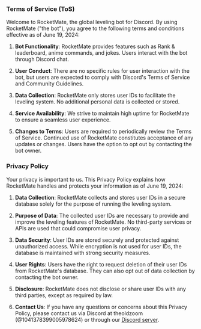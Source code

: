 ### Terms of Service (ToS)

Welcome to RocketMate, the global leveling bot for Discord. By using RocketMate ("the bot"), you agree to the following terms and conditions effective as of June 19, 2024:

1. **Bot Functionality**: RocketMate provides features such as Rank & leaderboard, anime commands, and jokes. Users interact with the bot through Discord chat.

2. **User Conduct**: There are no specific rules for user interaction with the bot, but users are expected to comply with Discord's Terms of Service and Community Guidelines.

3. **Data Collection**: RocketMate only stores user IDs to facilitate the leveling system. No additional personal data is collected or stored.

4. **Service Availability**: We strive to maintain high uptime for RocketMate to ensure a seamless user experience.

5. **Changes to Terms**: Users are required to periodically review the Terms of Service. Continued use of RocketMate constitutes acceptance of any updates or changes. Users have the option to opt out by contacting the bot owner.

### Privacy Policy

Your privacy is important to us. This Privacy Policy explains how RocketMate handles and protects your information as of June 19, 2024:

1. **Data Collection**: RocketMate collects and stores user IDs in a secure database solely for the purpose of running the leveling system.

2. **Purpose of Data**: The collected user IDs are necessary to provide and improve the leveling features of RocketMate. No third-party services or APIs are used that could compromise user privacy.

3. **Data Security**: User IDs are stored securely and protected against unauthorized access. While encryption is not used for user IDs, the database is maintained with strong security measures.

4. **User Rights**: Users have the right to request deletion of their user IDs from RocketMate's database. They can also opt out of data collection by contacting the bot owner.

5. **Disclosure**: RocketMate does not disclose or share user IDs with any third parties, except as required by law.

6. **Contact Us**: If you have any questions or concerns about this Privacy Policy, please contact us via Discord at theoldzoom (@1041378399005978624) or through our [Discord server](https://discord.gg/2m6EwrTyzy).
